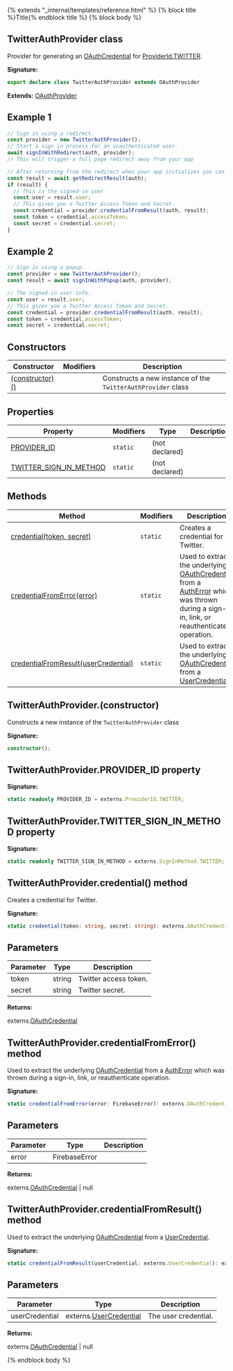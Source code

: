 {% extends "_internal/templates/reference.html" %}
{% block title %}Title{% endblock title %}
{% block body %}

## TwitterAuthProvider class

Provider for generating an [OAuthCredential](./auth.oauthcredential.md#oauthcredential_class) for [ProviderId.TWITTER](./auth-types.md#provideridtwitter_enummember)<!-- -->.

<b>Signature:</b>

```typescript
export declare class TwitterAuthProvider extends OAuthProvider 
```
<b>Extends:</b> [OAuthProvider](./auth.oauthprovider.md#oauthprovider_class)

## Example 1


```javascript
// Sign in using a redirect.
const provider = new TwitterAuthProvider();
// Start a sign in process for an unauthenticated user.
await signInWithRedirect(auth, provider);
// This will trigger a full page redirect away from your app

// After returning from the redirect when your app initializes you can obtain the result
const result = await getRedirectResult(auth);
if (result) {
  // This is the signed-in user
  const user = result.user;
  // This gives you a Twitter Access Token and Secret.
  const credential = provider.credentialFromResult(auth, result);
  const token = credential.accessToken;
  const secret = credential.secret;
}

```

## Example 2


```javascript
// Sign in using a popup.
const provider = new TwitterAuthProvider();
const result = await signInWithPopup(auth, provider);

// The signed-in user info.
const user = result.user;
// This gives you a Twitter Access Token and Secret.
const credential = provider.credentialFromResult(auth, result);
const token = credential.accessToken;
const secret = credential.secret;

```

## Constructors

|  Constructor | Modifiers | Description |
|  --- | --- | --- |
|  [(constructor)()](./auth.twitterauthprovider.md#twitterauthproviderconstructor) |  | Constructs a new instance of the <code>TwitterAuthProvider</code> class |

## Properties

|  Property | Modifiers | Type | Description |
|  --- | --- | --- | --- |
|  [PROVIDER\_ID](./auth.twitterauthprovider.md#twitterauthproviderprovider_id_property) | <code>static</code> | (not declared) |  |
|  [TWITTER\_SIGN\_IN\_METHOD](./auth.twitterauthprovider.md#twitterauthprovidertwitter_sign_in_method_property) | <code>static</code> | (not declared) |  |

## Methods

|  Method | Modifiers | Description |
|  --- | --- | --- |
|  [credential(token, secret)](./auth.twitterauthprovider.md#twitterauthprovidercredential_method) | <code>static</code> | Creates a credential for Twitter. |
|  [credentialFromError(error)](./auth.twitterauthprovider.md#twitterauthprovidercredentialfromerror_method) | <code>static</code> | Used to extract the underlying [OAuthCredential](./auth.oauthcredential.md#oauthcredential_class) from a [AuthError](./auth-types.autherror.md#autherror_interface) which was thrown during a sign-in, link, or reauthenticate operation. |
|  [credentialFromResult(userCredential)](./auth.twitterauthprovider.md#twitterauthprovidercredentialfromresult_method) | <code>static</code> | Used to extract the underlying [OAuthCredential](./auth.oauthcredential.md#oauthcredential_class) from a [UserCredential](./auth-types.usercredential.md#usercredential_interface)<!-- -->. |

## TwitterAuthProvider.(constructor)

Constructs a new instance of the `TwitterAuthProvider` class

<b>Signature:</b>

```typescript
constructor();
```

## TwitterAuthProvider.PROVIDER\_ID property

<b>Signature:</b>

```typescript
static readonly PROVIDER_ID = externs.ProviderId.TWITTER;
```

## TwitterAuthProvider.TWITTER\_SIGN\_IN\_METHOD property

<b>Signature:</b>

```typescript
static readonly TWITTER_SIGN_IN_METHOD = externs.SignInMethod.TWITTER;
```

## TwitterAuthProvider.credential() method

Creates a credential for Twitter.

<b>Signature:</b>

```typescript
static credential(token: string, secret: string): externs.OAuthCredential;
```

## Parameters

|  Parameter | Type | Description |
|  --- | --- | --- |
|  token | string | Twitter access token. |
|  secret | string | Twitter secret. |

<b>Returns:</b>

externs.[OAuthCredential](./auth-types.oauthcredential.md#oauthcredential_class)

## TwitterAuthProvider.credentialFromError() method

Used to extract the underlying [OAuthCredential](./auth.oauthcredential.md#oauthcredential_class) from a [AuthError](./auth-types.autherror.md#autherror_interface) which was thrown during a sign-in, link, or reauthenticate operation.

<b>Signature:</b>

```typescript
static credentialFromError(error: FirebaseError): externs.OAuthCredential | null;
```

## Parameters

|  Parameter | Type | Description |
|  --- | --- | --- |
|  error | FirebaseError |  |

<b>Returns:</b>

externs.[OAuthCredential](./auth-types.oauthcredential.md#oauthcredential_class) \| null

## TwitterAuthProvider.credentialFromResult() method

Used to extract the underlying [OAuthCredential](./auth.oauthcredential.md#oauthcredential_class) from a [UserCredential](./auth-types.usercredential.md#usercredential_interface)<!-- -->.

<b>Signature:</b>

```typescript
static credentialFromResult(userCredential: externs.UserCredential): externs.OAuthCredential | null;
```

## Parameters

|  Parameter | Type | Description |
|  --- | --- | --- |
|  userCredential | externs.[UserCredential](./auth-types.usercredential.md#usercredential_interface) | The user credential. |

<b>Returns:</b>

externs.[OAuthCredential](./auth-types.oauthcredential.md#oauthcredential_class) \| null

{% endblock body %}

